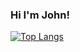 ### Hi I'm John!

[![Top Langs](https://github-readme-stats.vercel.app/api/top-langs/?username=johnlee-jh&layout=compact&hide=Handlebars)](https://github.com/anuraghazra/github-readme-stats)
